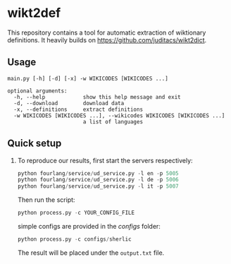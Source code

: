 # wikt2def

This repository contains a tool for automatic extraction of wiktionary definitions. It heavily builds on https://github.com/juditacs/wikt2dict.

## Usage 

```shell
main.py [-h] [-d] [-x] -w WIKICODES [WIKICODES ...]

optional arguments:
  -h, --help            show this help message and exit
  -d, --download        download data
  -x, --definitions     extract definitions
  -w WIKICODES [WIKICODES ...], --wikicodes WIKICODES [WIKICODES ...]
                        a list of languages
```
                        
## Quick setup

1) To reproduce our results, first start the servers respectively:
   ```python
   python fourlang/service/ud_service.py -l en -p 5005
   python fourlang/service/ud_service.py -l de -p 5006
   python fourlang/service/ud_service.py -l it -p 5007
   ```
   
   Then run the script:
      ```python
   python process.py -c YOUR_CONFIG_FILE
   ```
   simple configs are provided in the _configs_ folder:
   
      ```python
   python process.py -c configs/sherlic
   ```
   
   The result will be placed under the ```output.txt``` file.
